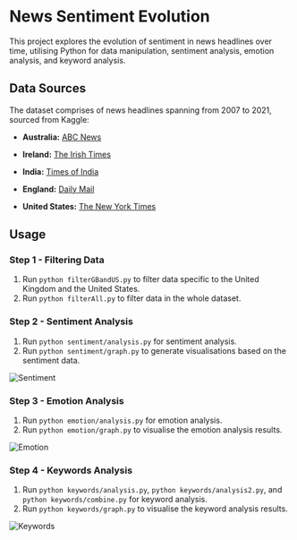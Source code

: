 # News Sentiment Evolution

This project explores the evolution of sentiment in news headlines over time, utilising Python for data manipulation, sentiment analysis, emotion analysis, and keyword analysis.

## Data Sources

The dataset comprises of news headlines spanning from 2007 to 2021, sourced from Kaggle:

- **Australia:** [ABC News](https://www.kaggle.com/datasets/therohk/million-headlines)

- **Ireland:** [The Irish Times](https://www.kaggle.com/datasets/therohk/ireland-historical-news)

- **India:** [Times of India](https://www.kaggle.com/datasets/therohk/india-headlines-news-dataset)

- **England:** [Daily Mail](https://www.kaggle.com/datasets/jordankrishnayah/45m-headlines-from-2007-2022-10-largest-sites)

- **United States:** [The New York Times](https://www.kaggle.com/datasets/jordankrishnayah/45m-headlines-from-2007-2022-10-largest-sites)

## Usage

### Step 1 - Filtering Data
1. Run `python filterGBandUS.py` to filter data specific to the United Kingdom and the United States.
2. Run `python filterAll.py` to filter data in the whole dataset.

### Step 2 - Sentiment Analysis
1. Run `python sentiment/analysis.py` for sentiment analysis.
2. Run `python sentiment/graph.py` to generate visualisations based on the sentiment data.
   
![Sentiment](https://github.com/phoenixpereira/News-Sentiment-Evolution/assets/47909638/85fd44fa-1299-438c-a19d-bf4da9c1e235)

### Step 3 - Emotion Analysis
1. Run `python emotion/analysis.py` for emotion analysis.
2. Run `python emotion/graph.py` to visualise the emotion analysis results.
   
![Emotion](https://github.com/phoenixpereira/News-Sentiment-Evolution/assets/47909638/b787d5c4-2b2e-493b-9c06-1190b85b5890)

### Step 4 - Keywords Analysis
1. Run `python keywords/analysis.py`, `python keywords/analysis2.py`, and `python keywords/combine.py` for keyword analysis.
2. Run `python keywords/graph.py` to visualise the keyword analysis results.
   
![Keywords](https://github.com/phoenixpereira/News-Sentiment-Evolution/assets/47909638/9a84487a-2880-4df1-89d6-0e33bf8ce959)
